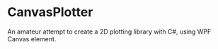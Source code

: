# CanvasPlotter
An amateur attempt to create a 2D plotting library with C#, using WPF Canvas element.
